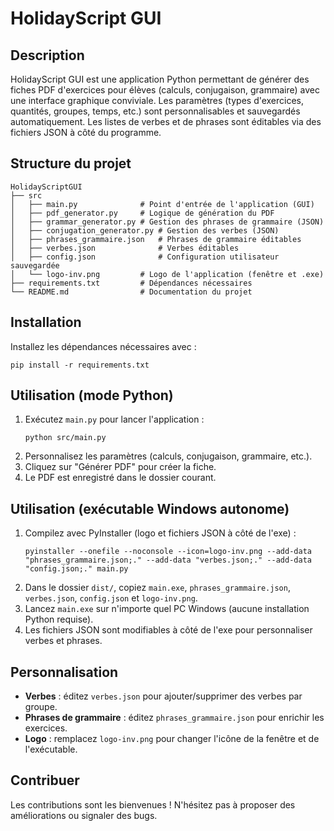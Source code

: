 # HolidayScript GUI

## Description
HolidayScript GUI est une application Python permettant de générer des fiches PDF d'exercices pour élèves (calculs, conjugaison, grammaire) avec une interface graphique conviviale. Les paramètres (types d'exercices, quantités, groupes, temps, etc.) sont personnalisables et sauvegardés automatiquement. Les listes de verbes et de phrases sont éditables via des fichiers JSON à côté du programme.

## Structure du projet
```
HolidayScriptGUI
├── src
│   ├── main.py              # Point d'entrée de l'application (GUI)
│   ├── pdf_generator.py     # Logique de génération du PDF
│   ├── grammar_generator.py # Gestion des phrases de grammaire (JSON)
│   ├── conjugation_generator.py # Gestion des verbes (JSON)
│   ├── phrases_grammaire.json   # Phrases de grammaire éditables
│   ├── verbes.json              # Verbes éditables
│   ├── config.json              # Configuration utilisateur sauvegardée
│   └── logo-inv.png         # Logo de l'application (fenêtre et .exe)
├── requirements.txt         # Dépendances nécessaires
└── README.md                # Documentation du projet
```

## Installation
Installez les dépendances nécessaires avec :

```
pip install -r requirements.txt
```

## Utilisation (mode Python)
1. Exécutez `main.py` pour lancer l'application :
   ```
   python src/main.py
   ```
2. Personnalisez les paramètres (calculs, conjugaison, grammaire, etc.).
3. Cliquez sur "Générer PDF" pour créer la fiche.
4. Le PDF est enregistré dans le dossier courant.

## Utilisation (exécutable Windows autonome)
1. Compilez avec PyInstaller (logo et fichiers JSON à côté de l'exe) :
   ```
   pyinstaller --onefile --noconsole --icon=logo-inv.png --add-data "phrases_grammaire.json;." --add-data "verbes.json;." --add-data "config.json;." main.py
   ```
2. Dans le dossier `dist/`, copiez `main.exe`, `phrases_grammaire.json`, `verbes.json`, `config.json` et `logo-inv.png`.
3. Lancez `main.exe` sur n'importe quel PC Windows (aucune installation Python requise).
4. Les fichiers JSON sont modifiables à côté de l'exe pour personnaliser verbes et phrases.

## Personnalisation
- **Verbes** : éditez `verbes.json` pour ajouter/supprimer des verbes par groupe.
- **Phrases de grammaire** : éditez `phrases_grammaire.json` pour enrichir les exercices.
- **Logo** : remplacez `logo-inv.png` pour changer l'icône de la fenêtre et de l'exécutable.

## Contribuer
Les contributions sont les bienvenues ! N'hésitez pas à proposer des améliorations ou signaler des bugs.